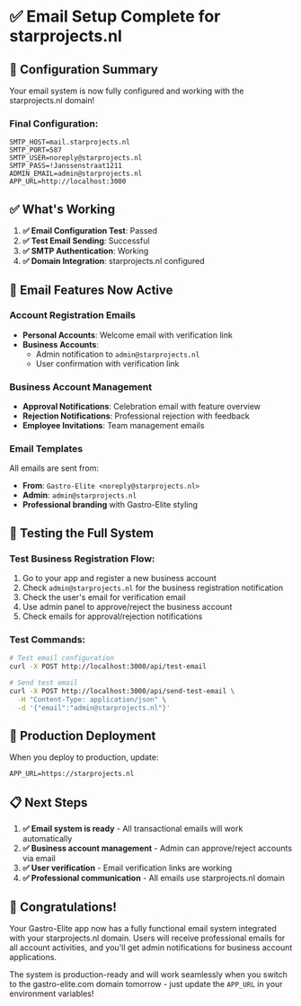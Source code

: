 # ✅ Email Setup Complete for starprojects.nl

## 🎯 **Configuration Summary**

Your email system is now fully configured and working with the starprojects.nl domain!

### **Final Configuration:**
```env
SMTP_HOST=mail.starprojects.nl
SMTP_PORT=587
SMTP_USER=noreply@starprojects.nl
SMTP_PASS=!Janssenstraat1211
ADMIN_EMAIL=admin@starprojects.nl
APP_URL=http://localhost:3000
```

## ✅ **What's Working**

1. **✅ Email Configuration Test**: Passed
2. **✅ Test Email Sending**: Successful
3. **✅ SMTP Authentication**: Working
4. **✅ Domain Integration**: starprojects.nl configured

## 📧 **Email Features Now Active**

### **Account Registration Emails**
- **Personal Accounts**: Welcome email with verification link
- **Business Accounts**: 
  - Admin notification to `admin@starprojects.nl`
  - User confirmation with verification link

### **Business Account Management**
- **Approval Notifications**: Celebration email with feature overview
- **Rejection Notifications**: Professional rejection with feedback
- **Employee Invitations**: Team management emails

### **Email Templates**
All emails are sent from:
- **From**: `Gastro-Elite <noreply@starprojects.nl>`
- **Admin**: `admin@starprojects.nl`
- **Professional branding** with Gastro-Elite styling

## 🧪 **Testing the Full System**

### **Test Business Registration Flow:**
1. Go to your app and register a new business account
2. Check `admin@starprojects.nl` for the business registration notification
3. Check the user's email for verification email
4. Use admin panel to approve/reject the business account
5. Check emails for approval/rejection notifications

### **Test Commands:**
```bash
# Test email configuration
curl -X POST http://localhost:3000/api/test-email

# Send test email
curl -X POST http://localhost:3000/api/send-test-email \
  -H "Content-Type: application/json" \
  -d '{"email":"admin@starprojects.nl"}'
```

## 🚀 **Production Deployment**

When you deploy to production, update:
```env
APP_URL=https://starprojects.nl
```

## 📋 **Next Steps**

1. **✅ Email system is ready** - All transactional emails will work automatically
2. **✅ Business account management** - Admin can approve/reject accounts via email
3. **✅ User verification** - Email verification links are working
4. **✅ Professional communication** - All emails use starprojects.nl domain

## 🎉 **Congratulations!**

Your Gastro-Elite app now has a fully functional email system integrated with your starprojects.nl domain. Users will receive professional emails for all account activities, and you'll get admin notifications for business account applications.

The system is production-ready and will work seamlessly when you switch to the gastro-elite.com domain tomorrow - just update the `APP_URL` in your environment variables!
